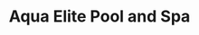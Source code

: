---
title: "Aqua Elite Pool and Spa"
url: /spokane-valley/aqua-elite-pool-and-spa/
shop: swimming pool
---
